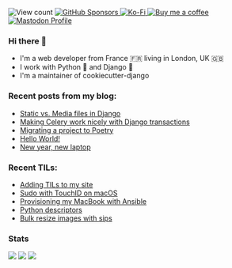 <span><img src="https://komarev.com/ghpvc/?username=browniebroke&color=blue" alt="View count"></span>
<a href="https://github.com/sponsors/browniebroke">
  <img alt="GitHub Sponsors" src="https://img.shields.io/github/sponsors/browniebroke?logo=github&style=flat-square">
</a>
<a href="https://ko-fi.com/browniebroke">
  <img alt="Ko-Fi" src="https://img.shields.io/badge/Ko--fi-00b9fe?style=flat-square&logo=ko-fi">
</a>
<a href="https://www.buymeacoffee.com/browniebroke">
  <img alt="Buy me a coffee" src="https://img.shields.io/badge/Buy%20me%20a%20coffee-ffdd00?style=flat-square&logo=buy-me-a-coffee&logoColor=000000">
</a>
<a rel="me" href="https://fosstodon.org/@browniebroke">
  <img alt="Mastodon Profile" src="https://img.shields.io/mastodon/follow/109287018935608331?domain=https%3A%2F%2Ffosstodon.org&style=social">
</a>



### Hi there 👋

- I'm a web developer from France 🇫🇷 living in London, UK 🇬🇧
- I work with Python :snake: and Django :unicorn:
- I'm a maintainer of cookiecutter-django

### Recent posts from my blog:

<!--START_SECTION:blog-->
* [Static vs. Media files in Django](https:&#x2F;&#x2F;browniebroke.com&#x2F;blog&#x2F;2019-06-18-static-vs-media-in-django&#x2F;)
* [Making Celery work nicely with Django transactions](https:&#x2F;&#x2F;browniebroke.com&#x2F;blog&#x2F;2019-06-25-making-celery-work-nicely-with-django-transactions&#x2F;)
* [Migrating a project to Poetry](https:&#x2F;&#x2F;browniebroke.com&#x2F;blog&#x2F;2020-10-18-migrating-project-to-poetry&#x2F;)
* [Hello World!](https:&#x2F;&#x2F;browniebroke.com&#x2F;blog&#x2F;2017-11-29-hello-world&#x2F;)
* [New year, new laptop](https:&#x2F;&#x2F;browniebroke.com&#x2F;blog&#x2F;2018-01-14-new-year-new-laptop&#x2F;)
<!--END_SECTION:blog-->

### Recent TILs:

<!--START_SECTION:tils-->
* [Adding TILs to my site](https:&#x2F;&#x2F;browniebroke.com&#x2F;tils&#x2F;2022-05-01-adding-til-to-my-site&#x2F;)
* [Sudo with TouchID on macOS](https:&#x2F;&#x2F;browniebroke.com&#x2F;tils&#x2F;2022-08-31-sudo-with-touchid-on-macos&#x2F;)
* [Provisioning my MacBook with Ansible](https:&#x2F;&#x2F;browniebroke.com&#x2F;tils&#x2F;2022-11-17-provisioning-my-mac-with-ansible&#x2F;)
* [Python descriptors](https:&#x2F;&#x2F;browniebroke.com&#x2F;tils&#x2F;2023-02-07-python-descriptors&#x2F;)
* [Bulk resize images with sips](https:&#x2F;&#x2F;browniebroke.com&#x2F;tils&#x2F;2023-05-04-bulk-resize-images-with-sips&#x2F;)
<!--END_SECTION:tils-->


### Stats

[![](http://github-profile-summary-cards.vercel.app/api/cards/profile-details?username=browniebroke&theme=dracula)](https://github.com/vn7n24fzkq/github-profile-summary-cards)
[![](http://github-profile-summary-cards.vercel.app/api/cards/repos-per-language?username=browniebroke&theme=dracula)](https://github.com/vn7n24fzkq/github-profile-summary-cards)
[![](http://github-profile-summary-cards.vercel.app/api/cards/most-commit-language?username=browniebroke&theme=dracula)](https://github.com/vn7n24fzkq/github-profile-summary-cards)
